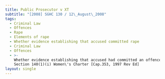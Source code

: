 ```yaml
---
title: Public Prosecutor v XT
subtitle: "[2008] SGHC 130 / 12\_August\_2008"
tags:
  - Criminal Law
  - Offences
  - Rape
  - Elements of rape
  - Whether evidence establishing that accused committed rape
  - Criminal Law
  - Offences
  - >-
    Whether evidence establishing that accused had committed an offence under
    Section 140(1)(i) Women\'s Charter [Cap.353, 1997 Rev Ed]
layout: single
---
```


